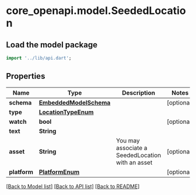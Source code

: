 # core_openapi.model.SeededLocation

## Load the model package
```dart
import '../lib/api.dart';
```

## Properties
Name | Type | Description | Notes
------------ | ------------- | ------------- | -------------
**schema** | [**EmbeddedModelSchema**](EmbeddedModelSchema.md) |  | [optional] 
**type** | [**LocationTypeEnum**](LocationTypeEnum.md) |  | 
**watch** | **bool** |  | [optional] 
**text** | **String** |  | 
**asset** | **String** | You may associate a SeededLocation with an asset | [optional] 
**platform** | [**PlatformEnum**](PlatformEnum.md) |  | [optional] 

[[Back to Model list]](../README.md#documentation-for-models) [[Back to API list]](../README.md#documentation-for-api-endpoints) [[Back to README]](../README.md)


